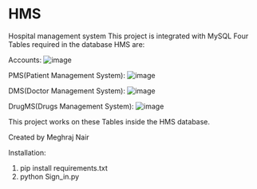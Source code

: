 # HMS
Hospital management system
This project is integrated with MySQL
Four Tables required in the database HMS are:

Accounts:
![image](https://user-images.githubusercontent.com/93315117/202414279-08d8d2db-3571-4cc0-8858-d711966d7e9e.png)

PMS(Patient Management System):
![image](https://user-images.githubusercontent.com/93315117/202414370-d0c72d8e-0749-44bc-a854-63b24219eb1d.png)

DMS(Doctor Management System):
![image](https://user-images.githubusercontent.com/93315117/202414456-a217cc6e-3dd0-46a2-a0e5-3aab987c1092.png)

DrugMS(Drugs Management System):
![image](https://user-images.githubusercontent.com/93315117/202414538-da5111b0-19b1-4a3a-80f9-e64d121bd526.png)

This project works on these Tables inside the HMS database.

Created by Meghraj Nair

Installation:

1) pip install requirements.txt
2) python Sign_in.py
